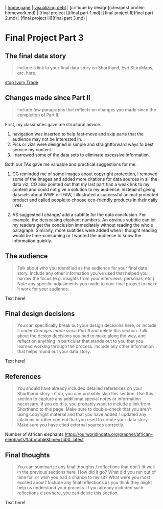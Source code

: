 | [home page](https://greyxuo.github.io/Telling-story-w-data/) | [visualizing debt](visualizing-government-debt.md) | [critique by design](cheapest protein homework.md) | [final project I](final part 1.md)| [final project II](final part 2.md) | [final project III](final part 3.md) |

# Final Project Part 3

## The final data story
> Include a link to your final data story on Shorthand, Esri StoryMaps, etc. here.

[stop Ivory Trade](https://carnegiemellon.shorthandstories.com/stop-ivory-trade/index.html)

<script src="https://carnegiemellon.shorthandstories.com/stop-ivory-trade/embed.js"></script>

## Changes made since Part II
> Include few paragraphs that reflects on changes you made since the completion of Part II. 

First, my classmates gave me structural advice.
1. navigation was inserted to help fast-move and skip parts that the audience may not be interested in.
2. Pics or vizs were designed in simple and straightforward ways to best service my content.
3. I narrowed some of the data sets to eliminate excessive information. 

Both our TAs gave me valuable and practical suggestions for me. 
1. CG reminded me of some images about copyright protection, I removed some of the images and added more citations for data sources in all the data viz. CG also pointed out that my last part had a weak link to my content and could not give a solution to my audience. Instead of giving datasets about WWF or IFAW, I illustrated a successful animal-protected product and called people to choose eco-friendly products in their daily lives. 

2. AS suggested I change/ add a subtitle for the data conclusion. For example, the decreasing elephant numbers. An obvious subtitle can let my readers get the conclusion immediately without reading the whole paragraph. Similarly, more subtitles were added when I thought reading would be time-consuming or I wanted the audience to know the information quickly.



## The audience
> Talk about who you identified as the audience for your final data story.  Include any other information you've used that helped you narrow the focus (e.g. insights from your interviews, personas, etc.).  Note any specific adjustments you made to your final project to make it work for your audience.

Text here!

## Final design decisions
> You can specifically break out your design decisions here, or include it under *Changes made since Part II* and delete this section. Talk about the design decisions you had to make along the way, and reflect on anything in particular that stands out to you that you learned working through the process.  Include any other information that helps round out your data story. 

Text here!

## References
> You should have already included detailed references on your Shorthand story - if so, you can probably skip this section.  Use this section to capture any additional special notes or information necessary.  If you do this, you probably want to include a link from Shorthand to this page. Make sure to double-check that you aren't using copyright material and that you have added / updated any citations or other content that you used to create your data story.  Make sure you have cited external sources correctly. 

Number of African elephants https://ourworldindata.org/grapher/african-elephants?tab=table&time=1500..latest

## Final thoughts
> You can summarize any final thoughts / reflections that don't fit well in the previous sections here.  How did it go?  What did you run out of time for, or wish you had a chance to revisit?  What were you most excited about?  Include any final reflections as you think they might help us understand your process.  If you already included such reflections elsewhere, you can delete this section. 

Text here!
